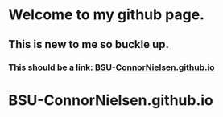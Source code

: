 # Welcome to my github page.
## This is new to me so buckle up.
### This should be a link: [BSU-ConnorNielsen.github.io](https://bsu-connornielsen.github.io)

# BSU-ConnorNielsen.github.io
